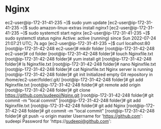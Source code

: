 # Nginx
ec2-user@ip-172-31-41-235 ~]$ sudo yum update
[ec2-user@ip-172-31-41-235 ~]$ sudo amazon-linux-extras install nginx1
[ec2-user@ip-172-31-41-235 ~]$ sudo systemctl start nginx
[ec2-user@ip-172-31-41-235 ~]$ sudo systemctl status nginx
  Active: active (running) since Sun 2022-07-24 21:07:21 UTC; 7s ago
[ec2-user@ip-172-31-41-235 ~]$ curl localhost:80
[root@ip-172-31-42-248 ec2-user]# mkdir folder
[root@ip-172-31-42-248 ec2-user]# cd folder
[root@ip-172-31-42-248 folder]# touch Nginxfile.txt
[root@ip-172-31-42-248 folder]# yum install git
[root@ip-172-31-42-248 folder]# ls
Nginxfile.txt
[root@ip-172-31-42-248 folder]# nano Nginxfile.txt
[root@ip-172-31-42-248 folder]# cat Nginxfile.txt
Nginx server is running
[root@ip-172-31-42-248 folder]# git init
Initialized empty Git repository in /home/ec2-user/folder/.git/
[root@ip-172-31-42-248 folder]# git add Nginxfile.txt
[root@ip-172-31-42-248 folder]# git remote add origin
[root@ip-172-31-42-248 folder]# git clone https://github.com/sudeepi/Nginx.git
[root@ip-172-31-42-248 folder]# git commit -m "local commit"
[root@ip-172-31-42-248 folder]# git add Nginxfile.txt
[root@ip-172-31-42-248 folder]# git add Nginx
[root@ip-172-31-42-248 folder]# git commit -m "local commit"
[root@ip-172-31-42-248 folder]# git push -u origin master
Username for 'https://github.com': sudeepi
Password for 'https://sudeepi@github.com':
